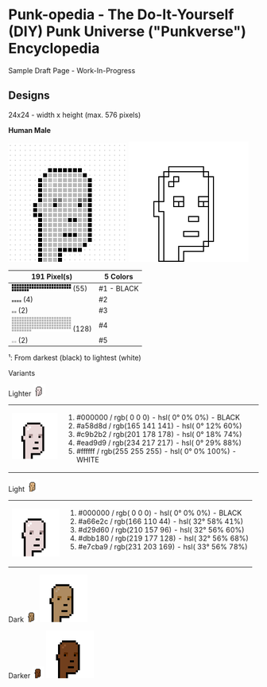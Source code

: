 # Punk-opedia  - The Do-It-Yourself (DIY) Punk Universe ("Punkverse") Encyclopedia


Sample Draft Page - Work-In-Progress



## Designs

24x24 - width x height  (max. 576 pixels)


**Human Male**

![](i/human-male_spec.png)  ![](i/human-male_sketch.png)


|191 Pixel(s)| 5 Colors|
|------|------|
| ![](i/human-male_color1.png) (55) | \#1 - BLACK |
| ![](i/human-male_color2.png) (4)  |  \#2  |
| ![](i/human-male_color3.png) (2)  |  \#3  |  
| ![](i/human-male_color4.png) (128)  |  \#4 | 
| ![](i/human-male_color5.png) (2)  |  \#5 |  

¹: From darkest (black) to lightest (white)



Variants

Lighter  ![](i/human-male_lighter.png) 


<table width="100%">
<tr>
<td markdown="1" style="vertical-align: top;">

![](i/human-male_lighter4x.png)

</td>
<td markdown="1" style="vertical-align: top;">  
  
1.  #000000 / rgb(  0   0   0) - hsl(  0°   0%   0%)           - BLACK
2.  #a58d8d / rgb(165 141 141) - hsl(  0°  12%  60%)
3.  #c9b2b2 / rgb(201 178 178) - hsl(  0°  18%  74%)
4.  #ead9d9 / rgb(234 217 217) - hsl(  0°  29%  88%)
5.  #ffffff / rgb(255 255 255) - hsl(  0°   0% 100%)           - WHITE

</td>
</tr> 
</table>

  
Light  ![](i/human-male_light.png) 

<table width="100%">
<tr>
<td markdown="1" style="vertical-align: top;">
  
![](i/human-male_lighter4x.png)

</td>
<td markdown="1" style="vertical-align: top;">  

1.  #000000 / rgb(  0   0   0) - hsl(  0°   0%   0%)           - BLACK
2.  #a66e2c / rgb(166 110  44) - hsl( 32°  58%  41%)
3.  #d29d60 / rgb(210 157  96) - hsl( 32°  56%  60%)
4.  #dbb180 / rgb(219 177 128) - hsl( 32°  56%  68%)
5.  #e7cba9 / rgb(231 203 169) - hsl( 33°  56%  78%)

</td>
</tr>  
</table>
    
Dark   ![](i/human-male_dark.png) ![](i/human-male_dark4x.png)

Darker  ![](i/human-male_darker.png) ![](i/human-male_darker4x.png)
